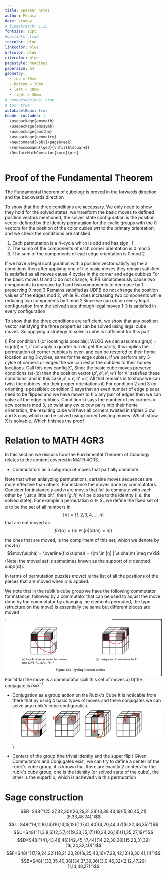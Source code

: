 ```yaml
---
title: Speaker notes
author: Pesara
date: \today
# linestretch: 1.25
fontsize: 12pt
#boxlinks: true
toccolor: blue
linkcolor: blue
urlcolor: blue
citecolor: blue
pagestyle: headings
papersize: a4
geometry:
  - top = 30mm
  - bottom = 30mm
  - left = 30mm
  - right = 30mm
# numbersections: true
# toc: true
autoLabelEqns: true
header-includes: |
  \usepackage{amsmath}
  \usepackage{amssymb}
  \usepackage{amsthm}
  \usepackage{geometry}
  \newcommand{\pb}{\pagebreak}
  \renewcommand{\qed}{\hfill$\square$}
  \DeclareMathOperator{\ord}{ord}
---
```

# Proof of the Fundamental Theorem
The Fundamental theorem of cubology is proved in the forwards direction and the backwards direction

To show that the three conditions are necessary. We only need to show they hold for the solved states, we transform the basic moves to defined position vectors mentioned, the solved state configuration is the position vector defined by the identity permutation for the cyclic groups with the 0 vectors for the position of the color cubies wrt to the primary orientation, and we check the conditions are satisfied

1) Each permutation is a 4-cycle which is odd and has sign -1
2) The sumo of the components of each corner orientation is 0 mod 3
3) The sum of the components of each edge orientation is 0 mod 2

If we have a legal configuration with a position vector satisfying the 3 conditions then after applying one of the basic moves they remain satisfied
Is satisfied as all moves cause 4 cycles in the corner and edge cubbies
For the basic moves U and D do not change, RLFB simultaneously cause two components to increase by 1 and two components to decrease by 1 preserving 0 mod 3
Remains satisfied as UDFB do not change the position values of the edges mod 2, while RL does increasing two components while reducing two components by 1 mod 2
Since we can obtain every legal configuration from the solved state through legal moves 1-3 is satisfied in every configuration

To show that the three conditions are sufficient, we show that any position vector satisfying the three properties can be solved using legal cube moves. So applying a strategy to solve a cube is sufficient for this part

i) For condition 1 (or locating is possible):  WLOG we can assume sign($\rho$) = sign($\sigma$) = 1, if not apply a quarter turn to get the parity, this implies the permutation of corner cubbies is even, and can be restored to their home location using 3 cycles, same for the edge cubies. If we perform any 3-cylce of corners or edges the we can restor the cubbies to their homes locations. Call this new config X', Since the basic cube moves preserve conditions (a)-(c) then the position vector ($\rho',\sigma',v',w'$) for X' satisfies these conditions, and in this case $\rho' = \epsilon$, $\sigma ' = \epsilon$, All that remains is to show we can twist the cubbies into their proper orientations
ii) For condition 2 and 3 (or orienting is possible): condition 3 says that an even number of edge pieces need to be flipped and we have moves to flip any pair of edges then we can solve all the edge cubbies. Condition b) says the number of cw corners = ccw corners mod 3, so twist any cw or ccw pairs into their home orientation, the resulting cube will have all corners twisted in triples 3 cw and 3 ccw, which can be solved using corner twisting moves.
Which show X is solvable. Which finishes the proof


# Relation to MATH 4GR3

In this section we discuss how the Fundamental Theorem of Cubology relates to the content covered in MATH 4GR3.

- Commutators as a subgroup of moves that partially commute

Note that when anlalyzing permutations, certaine moves sequences are more effective than others. For instance the moves done by commutators.
Consider for instance $y$ and $h$ are moves that fail to commute with each other by "just a little bit",
then $[g,h]$ will be close to the identity (i.e. the solved state). For example a permutation $\alpha \in S_{n}$ we define the fixed set of $\alpha$ to be the set of all numbers in
$$[n] = \{1,2,3,4,\dots,n\}$$
that are not moved as
$$fix(\alpha) = \{m \in [n] | \alpha(m) = m\}$$ 

the ones that are moved, is the compliment of this set, which we denote by $mov(\alpha)$
$$mov(\alpha) = \overline{fix(\alpha)} = \{m \in [n] | \alpha(m) \neq m\}$$
(Note: the moved set is sometimes known as the support of $\alpha$ denoted $supp(\alpha)$).

In terms of permutation puzzles $mov(\alpha)$ is the list of all the positions of the pieces that are moved when $\alpha$ is applied.

We note that in the rubik's cube group we have the following commutator for instance, followed by a commutator that
can be used to adjust the move done by the commutator by changing the elements permuted, the type (structure on the move) is essentially
the same but different pieces are moved

![Commutator and it's conjugate](<commutator_conjugation_1.png>)\
For 14.1a) the move is a commutator (call this set of moves $x$) b)the conjugate is $bxb^{-1}$

- Conjugation as a group action on the Rubik's Cube
It is noticable from there that by using 4 basic types of moves and there conjugates we can solve any rubik's cube configuration. 
![The four basic moves](<basic_moves.png>)\


- Centers of the group (the trivial identity and the super flip )
Given Commutators and Conjugates exist, we can try to define a center of the rubik's cube group, it is known that there are exactly 2 centers for the
rubik's cube group, one is the identity (or solved state of the cube), the other is the superflip, which is achieved via this permutation

# Sage construction
$$R=S48("(25,27,32,30)(26,29,31,28)(3,38,43,19)(5,36,45,21)(8,33,48,24)")$$
$$L=S48("(9,11,16,14)(10,13,15,12)(1,17,41,40)(4,20,44,37)(6,22,46,35)")$$
$$U=S48("(1,3,8,6)(2,5,7,4)(9,33,25,17)(10,34,26,18)(11,35,27,19)")$$
$$D=S48("(41,43,48,46)(42,45,47,44)(14,22,30,38)(15,23,31,39)(16,24,32,40)")$$
$$F=S48("(17,19,24,22)(18,21,23,20)(6,25,43,16)(7,28,42,13)(8,30,41,11)")$$
$$B=S48("(33,35,40,38)(34,37,39,36)(3,9,46,32)(2,12,47,29)(1,14,48,27)")$$
